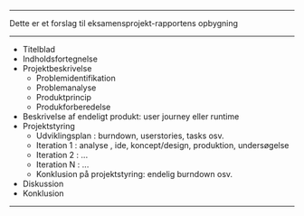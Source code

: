 --------------------------------------

Dette er et forslag til eksamensprojekt-rapportens opbygning

--------------------------------------
- Titelblad
- Indholdsfortegnelse
- Projektbeskrivelse
  - Problemidentifikation
  - Problemanalyse
  - Produktprincip
  - Produkforberedelse
- Beskrivelse af endeligt produkt: user journey eller runtime
- Projektstyring
  - Udviklingsplan : burndown, userstories, tasks osv.
  - Iteration 1 : analyse , ide, koncept/design, produktion, undersøgelse
  - Iteration 2 : ...
  - Iteration N : ...
  - Konklusion på projektstyring: endelig burndown osv.
- Diskussion
- Konklusion
----------------------------------------
